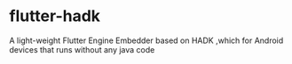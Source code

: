 # flutter-hadk
A light-weight Flutter Engine Embedder based on HADK ,which for Android devices that runs without any java code
